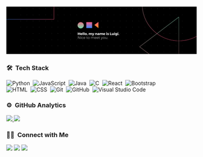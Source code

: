 ![Aditya Vikram Singh Banner](https://raw.githubusercontent.com/Luigiar10/luigiar10/main/assets/background.png)

### 🛠 &nbsp;Tech Stack

![Python](https://img.shields.io/badge/-Python-05122A?style=flat&logo=python)&nbsp;
![JavaScript](https://img.shields.io/badge/-JavaScript-05122A?style=flat&logo=javascript)&nbsp;
![Java](https://img.shields.io/badge/-Java-05122A?style=flat&logo=Java&logoColor=FFA518)&nbsp;
![C](https://img.shields.io/badge/-C-05122A?style=flat&logo=C&logoColor=A8B9CC)&nbsp;
![React](https://img.shields.io/badge/-React-05122A?style=flat&logo=react)&nbsp;
![Bootstrap](https://img.shields.io/badge/-Bootstrap-05122A?style=flat&logo=bootstrap&logoColor=563D7C)\
![HTML](https://img.shields.io/badge/-HTML-05122A?style=flat&logo=HTML5)&nbsp;
![CSS](https://img.shields.io/badge/-CSS-05122A?style=flat&logo=CSS3&logoColor=1572B6)&nbsp;
![Git](https://img.shields.io/badge/-Git-05122A?style=flat&logo=git)&nbsp;
![GitHub](https://img.shields.io/badge/-GitHub-05122A?style=flat&logo=github)&nbsp;
![Visual Studio Code](https://img.shields.io/badge/-Visual%20Studio%20Code-05122A?style=flat&logo=visual-studio-code&logoColor=007ACC)&nbsp;

### ⚙️ &nbsp;GitHub Analytics

<p align="left">
<a href="https://github.com/Luigiar10">
  <img height="180em" src="https://github-readme-stats-eight-theta.vercel.app/api?username=Luigiar10&show_icons=true&theme=algolia&include_all_commits=true&count_private=true"/>
  <img height="180em" src="https://github-readme-stats-eight-theta.vercel.app/api/top-langs/?username=Luigiar10&layout=compact&langs_count=8&theme=algolia"/>
</a>
</p>

### 🤝🏻 &nbsp;Connect with Me

<p align="left">
<a href="https://linkedin.com/in/luigi-arrieta-moreno" target="_blank"><img src="https://img.shields.io/badge/-Luigi%20Arrieta%20Moreno-0077B5?style=flat&logo=Linkedin&logoColor=white"/></a>
<a href="mailto:luigi10arrieta@gmail.com" target="_blank"><img src="https://img.shields.io/badge/-luigi10arrieta@gmail.com-D14836?style=flat&logo=Gmail&logoColor=white"/></a>
<a href="https://instagram.com/luigi_arrieta" target="_blank"><img src="https://img.shields.io/badge/-@luigi_arrieta-E4405F?style=flat&logo=Instagram&logoColor=white"/></a>
</p>
